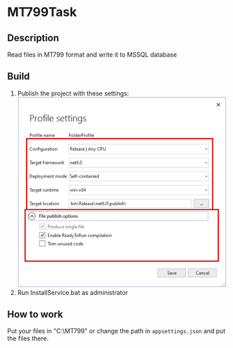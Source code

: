 # MT799Task

## Description

Read files in MT799 format and write it to MSSQL database

## Build
1. Publish the project with these settings:
![alt text](images/settings.png)
2. Run InstallService.bat as administrator

## How to work
Put your files in "C:\MT799" or change the path in ``appsettings.json`` and put the files there.
